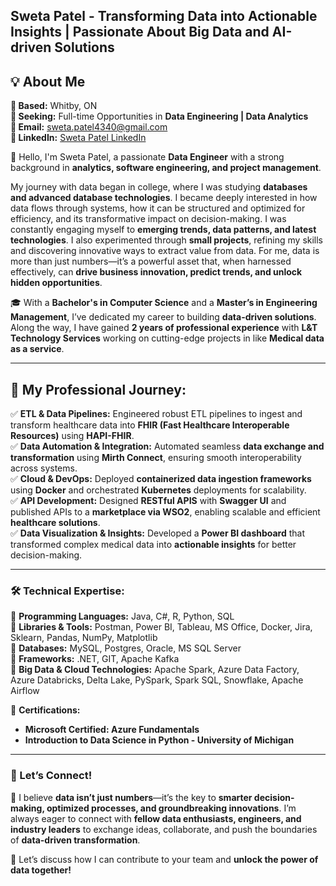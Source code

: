 ## **Sweta Patel - Transforming Data into Actionable Insights | Passionate About Big Data and AI-driven Solutions**

## **💡 About Me**

**📍 Based:** Whitby, ON  
**🎯 Seeking:** Full-time Opportunities in **Data Engineering | Data Analytics**  
**📧 Email:** sweta.patel4340@gmail.com  
**🔗 LinkedIn:** [Sweta Patel LinkedIn](https://www.linkedin.com/in/sweta-patel-95091322a/)  

👋 Hello, I'm Sweta Patel, a passionate **Data Engineer** with a strong background in **analytics, software engineering, and project management**. 

My journey with data began in college, where I was studying **databases and advanced database technologies**. I became deeply interested in how data flows through systems, how it can be structured and optimized for efficiency, and its transformative impact on decision-making. I was constantly engaging myself to **emerging trends, data patterns, and latest technologies**. I also experimented through **small projects**, refining my skills and discovering innovative ways to extract value from data. For me, data is more than just numbers—it’s a powerful asset that, when harnessed effectively, can **drive business innovation, predict trends, and unlock hidden opportunities**.

🎓 With a **Bachelor's in Computer Science** and a **Master’s in Engineering Management**, I’ve dedicated my career to building **data-driven solutions**. Along the way, I have gained **2 years of professional experience** with  **L&T Technology Services**  working on cutting-edge projects in like **Medical data as a service**.

---

## **🔹 My Professional Journey:**

✅ **ETL & Data Pipelines:** Engineered robust ETL pipelines to ingest and transform healthcare data into **FHIR (Fast Healthcare Interoperable Resources)** using **HAPI-FHIR**.  
✅ **Data Automation & Integration:** Automated seamless **data exchange and transformation** using **Mirth Connect**, ensuring smooth interoperability across systems.  
✅ **Cloud & DevOps:** Deployed **containerized data ingestion frameworks** using **Docker** and orchestrated **Kubernetes** deployments for scalability.  
✅ **API Development:** Designed **RESTful APIS** with **Swagger UI** and published APIs to a **marketplace via WSO2**, enabling scalable and efficient **healthcare solutions**.  
✅ **Data Visualization & Insights:** Developed a **Power BI dashboard** that transformed complex medical data into **actionable insights** for better decision-making.  

---

### **🛠 Technical Expertise:**

🔹 **Programming Languages:** Java, C#, R, Python, SQL  
🔹 **Libraries & Tools:** Postman, Power BI, Tableau, MS Office, Docker, Jira, Sklearn, Pandas, NumPy, Matplotlib  
🔹 **Databases:** MySQL, Postgres, Oracle, MS SQL Server  
🔹 **Frameworks:** .NET, GIT, Apache Kafka  
🔹 **Big Data & Cloud Technologies:** Apache Spark, Azure Data Factory, Azure Databricks, Delta Lake, PySpark, Spark SQL, Snowflake, Apache Airflow  

📜 **Certifications:**
- **Microsoft Certified: Azure Fundamentals**
- **Introduction to Data Science in Python - University of Michigan**

---

### **🤝 Let’s Connect!**

🚀 I believe **data isn’t just numbers**—it’s the key to **smarter decision-making, optimized processes, and groundbreaking innovations**. I’m always eager to connect with **fellow data enthusiasts, engineers, and industry leaders** to exchange ideas, collaborate, and push the boundaries of **data-driven transformation**.  

📩 Let’s discuss how I can contribute to your team and **unlock the power of data together!** 
